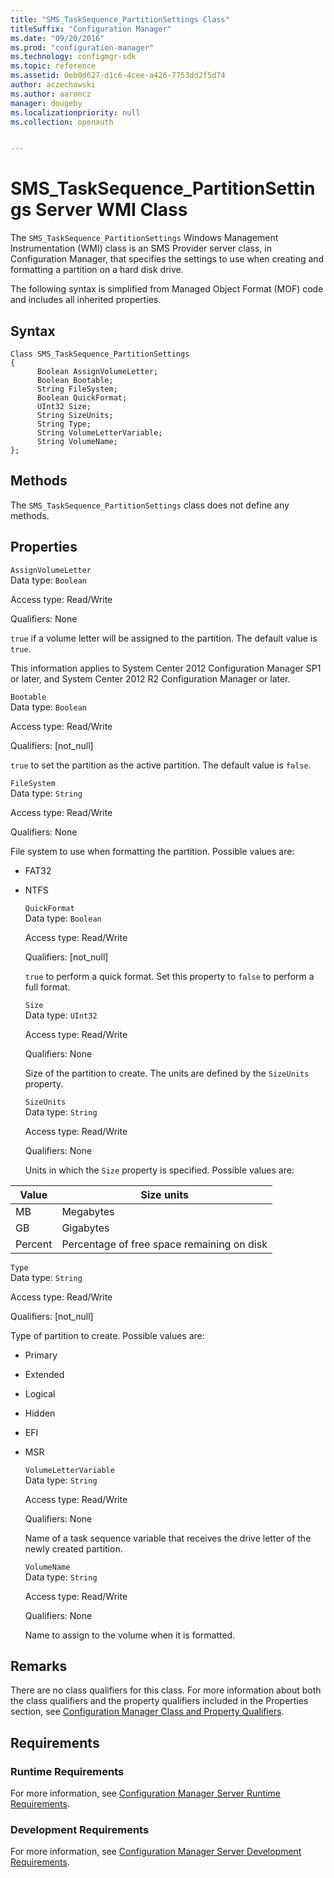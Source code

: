 ```yaml
---
title: "SMS_TaskSequence_PartitionSettings Class"
titleSuffix: "Configuration Manager"
ms.date: "09/20/2016"
ms.prod: "configuration-manager"
ms.technology: configmgr-sdk
ms.topic: reference
ms.assetid: 0eb0d627-d1c6-4cee-a426-7753dd2f5d74
author: aczechowski
ms.author: aaroncz
manager: dougeby
ms.localizationpriority: null
ms.collection: openauth


---
```

# SMS_TaskSequence_PartitionSettings Server WMI Class
The `SMS_TaskSequence_PartitionSettings` Windows Management Instrumentation (WMI) class is an SMS Provider server class, in Configuration Manager, that specifies the settings to use when creating and formatting a partition on a hard disk drive.  

 The following syntax is simplified from Managed Object Format (MOF) code and includes all inherited properties.  

## Syntax  

```  
Class SMS_TaskSequence_PartitionSettings  
{  
      Boolean AssignVolumeLetter;  
      Boolean Bootable;  
      String FileSystem;  
      Boolean QuickFormat;  
      UInt32 Size;  
      String SizeUnits;  
      String Type;  
      String VolumeLetterVariable;  
      String VolumeName;  
};  
```  

## Methods  
 The `SMS_TaskSequence_PartitionSettings` class does not define any methods.  

## Properties  
 `AssignVolumeLetter`  
 Data type: `Boolean`  

 Access type: Read/Write  

 Qualifiers: None  

 `true` if a volume letter will be assigned to the partition. The default value is `true`.  

 This information applies to System Center 2012 Configuration Manager SP1 or later, and System Center 2012 R2 Configuration Manager or later.  

 `Bootable`  
 Data type: `Boolean`  

 Access type: Read/Write  

 Qualifiers: [not_null]  

 `true` to set the partition as the active partition. The default value is `false`.  

 `FileSystem`  
 Data type: `String`  

 Access type: Read/Write  

 Qualifiers: None  

 File system to use when formatting the partition. Possible values are:  

- FAT32  

- NTFS  

  `QuickFormat`  
  Data type: `Boolean`  

  Access type: Read/Write  

  Qualifiers: [not_null]  

  `true` to perform a quick format. Set this property to `false` to perform a full format.  

  `Size`  
  Data type: `UInt32`  

  Access type: Read/Write  

  Qualifiers: None  

  Size of the partition to create. The units are defined by the `SizeUnits` property.  

  `SizeUnits`  
  Data type: `String`  

  Access type: Read/Write  

  Qualifiers: None  

  Units in which the `Size` property is specified. Possible values are:  

| Value | Size units |  
| ----- | ---------- |  
|MB|Megabytes|  
|GB|Gigabytes|  
|Percent|Percentage of free space remaining on disk|  

 `Type`  
 Data type: `String`  

 Access type: Read/Write  

 Qualifiers: [not_null]  

 Type of partition to create. Possible values are:  

- Primary  

- Extended  

- Logical  

- Hidden  

- EFI  

- MSR  

  `VolumeLetterVariable`  
  Data type: `String`  

  Access type: Read/Write  

  Qualifiers: None  

  Name of a task sequence variable that receives the drive letter of the newly created partition.  

  `VolumeName`  
  Data type: `String`  

  Access type: Read/Write  

  Qualifiers: None  

  Name to assign to the volume when it is formatted.  

## Remarks  
 There are no class qualifiers for this class. For more information about both the class qualifiers and the property qualifiers included in the Properties section, see [Configuration Manager Class and Property Qualifiers](../../../develop/reference/misc/class-and-property-qualifiers.md).  

## Requirements  

### Runtime Requirements  
 For more information, see [Configuration Manager Server Runtime Requirements](../../../develop/core/reqs/server-runtime-requirements.md).  

### Development Requirements  
 For more information, see [Configuration Manager Server Development Requirements](../../../develop/core/reqs/server-development-requirements.md).  
